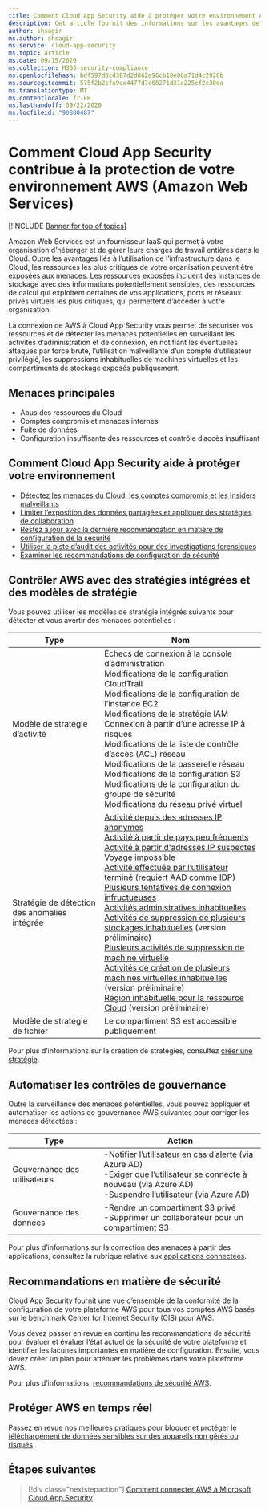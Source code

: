 ```yaml
---
title: Comment Cloud App Security aide à protéger votre environnement Amazon Web Services
description: Cet article fournit des informations sur les avantages de la connexion de votre application AWS à Cloud App Security à l’aide du connecteur API pour la visibilité et le contrôle de l’utilisation.
author: shsagir
ms.author: shsagir
ms.service: cloud-app-security
ms.topic: article
ms.date: 09/15/2020
ms.collection: M365-security-compliance
ms.openlocfilehash: bdf597d8cd387d2d062a96cb18e80a71d4c2926b
ms.sourcegitcommit: 575f2b2efa9ca4477d7e60271d21e225ef2c38ea
ms.translationtype: MT
ms.contentlocale: fr-FR
ms.lasthandoff: 09/22/2020
ms.locfileid: "90880487"
---
```

# <a name="how-cloud-app-security-helps-protect-your-amazon-web-services-aws-environment"></a>Comment Cloud App Security contribue à la protection de votre environnement AWS (Amazon Web Services)

[!INCLUDE [Banner for top of topics](includes/banner.md)]

Amazon Web Services est un fournisseur IaaS qui permet à votre organisation d’héberger et de gérer leurs charges de travail entières dans le Cloud. Outre les avantages liés à l’utilisation de l’infrastructure dans le Cloud, les ressources les plus critiques de votre organisation peuvent être exposées aux menaces. Les ressources exposées incluent des instances de stockage avec des informations potentiellement sensibles, des ressources de calcul qui exploitent certaines de vos applications, ports et réseaux privés virtuels les plus critiques, qui permettent d’accéder à votre organisation.

La connexion de AWS à Cloud App Security vous permet de sécuriser vos ressources et de détecter les menaces potentielles en surveillant les activités d’administration et de connexion, en notifiant les éventuelles attaques par force brute, l’utilisation malveillante d’un compte d’utilisateur privilégié, les suppressions inhabituelles de machines virtuelles et les compartiments de stockage exposés publiquement.

## <a name="main-threats"></a>Menaces principales

- Abus des ressources du Cloud
- Comptes compromis et menaces internes
- Fuite de données
- Configuration insuffisante des ressources et contrôle d’accès insuffisant

## <a name="how-cloud-app-security-helps-to-protect-your-environment"></a>Comment Cloud App Security aide à protéger votre environnement

- [Détectez les menaces du Cloud, les comptes compromis et les Insiders malveillants](best-practices.md#detect-cloud-threats-compromised-accounts-malicious-insiders-and-ransomware)
- [Limiter l’exposition des données partagées et appliquer des stratégies de collaboration](best-practices.md#limit-exposure-of-shared-data-and-enforce-collaboration-policies)
- [Restez à jour avec la dernière recommandation en matière de configuration de la sécurité](security-config-aws.md)
- [Utiliser la piste d’audit des activités pour des investigations forensiques](best-practices.md#use-the-audit-trail-of-activities-for-forensic-investigations)
- [Examiner les recommandations de configuration de sécurité](security-config-aws.md)

## <a name="control-aws-with-built-in-policies-and-policy-templates"></a>Contrôler AWS avec des stratégies intégrées et des modèles de stratégie

Vous pouvez utiliser les modèles de stratégie intégrés suivants pour détecter et vous avertir des menaces potentielles :

| Type | Nom |
| ---- | ---- |
| Modèle de stratégie d’activité | Échecs de connexion à la console d’administration<br />Modifications de la configuration CloudTrail<br />Modifications de la configuration de l’instance EC2<br />Modifications de la stratégie IAM<br />Connexion à partir d’une adresse IP à risques<br />Modifications de la liste de contrôle d’accès (ACL) réseau<br />Modifications de la passerelle réseau<br />Modifications de la configuration S3<br />Modifications de la configuration du groupe de sécurité<br />Modifications du réseau privé virtuel |
| Stratégie de détection des anomalies intégrée | [Activité depuis des adresses IP anonymes](anomaly-detection-policy.md#activity-from-anonymous-ip-addresses)<br />[Activité à partir de pays peu fréquents](anomaly-detection-policy.md#activity-from-infrequent-country)<br />[Activité à partir d'adresses IP suspectes](anomaly-detection-policy.md#activity-from-suspicious-ip-addresses)<br />[Voyage impossible](anomaly-detection-policy.md#impossible-travel)<br />[Activité effectuée par l’utilisateur terminé](anomaly-detection-policy.md#activity-performed-by-terminated-user) (requiert AAD comme IDP)<br />[Plusieurs tentatives de connexion infructueuses](anomaly-detection-policy.md#multiple-failed-login-attempts)<br />[Activités administratives inhabituelles](anomaly-detection-policy.md#unusual-activities-by-user)<br />[Activités de suppression de plusieurs stockages inhabituelles](anomaly-detection-policy.md#unusual-activities-by-user) (version préliminaire)<br />[Plusieurs activités de suppression de machine virtuelle](anomaly-detection-policy.md#multiple-delete-vm-activities)<br />[Activités de création de plusieurs machines virtuelles inhabituelles](anomaly-detection-policy.md#unusual-activities-by-user) (version préliminaire)<br />[Région inhabituelle pour la ressource Cloud](anomaly-detection-policy.md#unusual-activities-by-user) (version préliminaire) |
| Modèle de stratégie de fichier | Le compartiment S3 est accessible publiquement |

Pour plus d’informations sur la création de stratégies, consultez [créer une stratégie](control-cloud-apps-with-policies.md#create-a-policy).

## <a name="automate-governance-controls"></a>Automatiser les contrôles de gouvernance

Outre la surveillance des menaces potentielles, vous pouvez appliquer et automatiser les actions de gouvernance AWS suivantes pour corriger les menaces détectées :

| Type | Action |
| ---- | ---- |
| Gouvernance des utilisateurs | -Notifier l’utilisateur en cas d’alerte (via Azure AD)<br />-Exiger que l’utilisateur se connecte à nouveau (via Azure AD)<br />-Suspendre l’utilisateur (via Azure AD) |
| Gouvernance des données | -Rendre un compartiment S3 privé<br />-Supprimer un collaborateur pour un compartiment S3 |

Pour plus d’informations sur la correction des menaces à partir des applications, consultez la rubrique relative aux [applications connectées](governance-actions.md).

## <a name="security-recommendations"></a>Recommandations en matière de sécurité

Cloud App Security fournit une vue d’ensemble de la conformité de la configuration de votre plateforme AWS pour tous vos comptes AWS basés sur le benchmark Center for Internet Security (CIS) pour AWS.

Vous devez passer en revue en continu les recommandations de sécurité pour évaluer et évaluer l’état actuel de la sécurité de votre plateforme et identifier les lacunes importantes en matière de configuration. Ensuite, vous devez créer un plan pour atténuer les problèmes dans votre plateforme AWS.

Pour plus d’informations, [recommandations de sécurité AWS](security-config-aws.md).

## <a name="protect-aws-in-real-time"></a>Protéger AWS en temps réel

Passez en revue nos meilleures pratiques pour [bloquer et protéger le téléchargement de données sensibles sur des appareils non gérés ou risqués](best-practices.md#block-and-protect-download-of-sensitive-data-to-unmanaged-or-risky-devices).

## <a name="next-steps"></a>Étapes suivantes

> [!div class="nextstepaction"]
> [Comment connecter AWS à Microsoft Cloud App Security](connect-aws-to-microsoft-cloud-app-security.md)
